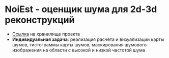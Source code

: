 # NoiEst - оценщик шума для 2d-3d реконструкций
- [Ссылка](https://github.com/zgushonkaK/NoiEst) на хранилище проекта
- **Индивидуальная задача**: реализация расчёта и визуализации карты шумов, гистограммы карты шумов, маскирования шумового изображения на области с высокой и низкой частотой шума
